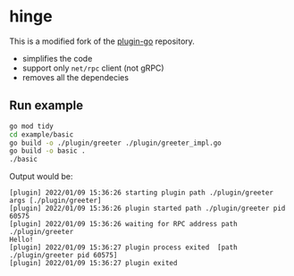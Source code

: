 # hinge

This is a modified fork of the [plugin-go](https://github.com/hashicorp/go-plugin) repository. 

- simplifies the code 
- support only `net/rpc` client (not gRPC)
- removes all the dependecies



## Run example

```bash
go mod tidy
cd example/basic
go build -o ./plugin/greeter ./plugin/greeter_impl.go
go build -o basic .
./basic
```

Output would be:

```
[plugin] 2022/01/09 15:36:26 starting plugin path ./plugin/greeter args [./plugin/greeter]
[plugin] 2022/01/09 15:36:26 plugin started path ./plugin/greeter pid 60575
[plugin] 2022/01/09 15:36:26 waiting for RPC address path ./plugin/greeter
Hello!
[plugin] 2022/01/09 15:36:27 plugin process exited  [path ./plugin/greeter pid 60575]
[plugin] 2022/01/09 15:36:27 plugin exited
```
